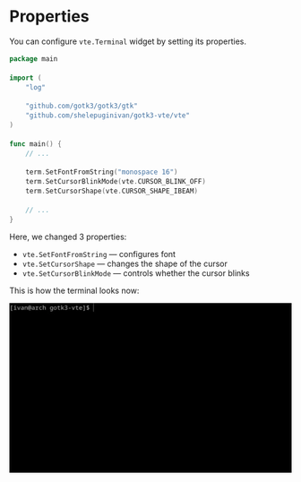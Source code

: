 # Properties

You can configure `vte.Terminal` widget by setting its properties.

```go
package main

import (
	"log"

	"github.com/gotk3/gotk3/gtk"
	"github.com/shelepuginivan/gotk3-vte/vte"
)

func main() {
    // ...

	term.SetFontFromString("monospace 16")
	term.SetCursorBlinkMode(vte.CURSOR_BLINK_OFF)
	term.SetCursorShape(vte.CURSOR_SHAPE_IBEAM)

    // ...
}
```

Here, we changed 3 properties:

- `vte.SetFontFromString` &mdash; configures font
- `vte.SetCursorShape` &mdash; changes the shape of the cursor
- `vte.SetCursorBlinkMode` &mdash; controls whether the cursor blinks

This is how the terminal looks now:

![Terminal window with adjusted properties](./img/02-properties.webp)
